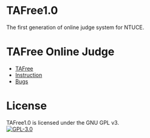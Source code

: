 # TAFree1.0
The first generation of online judge system for NTUCE.

# TAFree Online Judge
* [TAFree](http://140.112.12.112) 
* [Instruction](http://140.112.12.112/views/Instruction.php)
* [Bugs](http://140.112.12.112:81)

# License
TAFree1.0 is licensed under the GNU GPL v3.  
[![GPL-3.0](https://www.gnu.org/graphics/gplv3-88x31.png "the GNU GPL v3")](http://www.gnu.org/licenses/gpl.txt)
